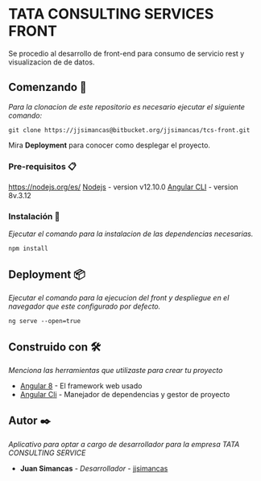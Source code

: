 # TATA CONSULTING SERVICES FRONT

Se procedio al desarrollo de front-end para consumo de servicio rest y visualizacion de de datos.

## Comenzando 🚀

_Para la clonacion de este repositorio es necesario ejecutar el siguiente comando:_

```
git clone https://jjsimancas@bitbucket.org/jjsimancas/tcs-front.git
```

Mira **Deployment** para conocer como desplegar el proyecto.


### Pre-requisitos 📋

https://nodejs.org/es/
[Nodejs](https://nodejs.org/es/) - version v12.10.0
[Angular CLI](https://cli.angular.io/) - version 8v.3.12


### Instalación 🔧

_Ejecutar el comando para la instalacion de las dependencias necesarias._

```
npm install
```


## Deployment 📦

_Ejecutar el comando para la ejecucion del front y despliegue en el navegador que este configurado por defecto._

```
ng serve --open=true

``` 

## Construido con 🛠️

_Menciona las herramientas que utilizaste para crear tu proyecto_

* [Angular 8](https://angular.io/) - El framework web usado
* [Angular Cli](https://cli.angular.io/) - Manejador de dependencias y gestor de proyecto


## Autor ✒️

_Aplicativo para optar a cargo de desarrollador para la empresa TATA CONSULTING SERVICE_

* **Juan Simancas** - *Desarrollador* - [jjsimancas](https://bitbucket.org/jjsimancas/)
